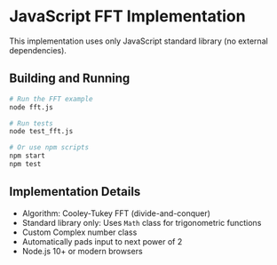 # JavaScript FFT Implementation

This implementation uses only JavaScript standard library (no external dependencies).

## Building and Running

```bash
# Run the FFT example
node fft.js

# Run tests
node test_fft.js

# Or use npm scripts
npm start
npm test
```

## Implementation Details

- Algorithm: Cooley-Tukey FFT (divide-and-conquer)
- Standard library only: Uses `Math` class for trigonometric functions
- Custom Complex number class
- Automatically pads input to next power of 2
- Node.js 10+ or modern browsers
